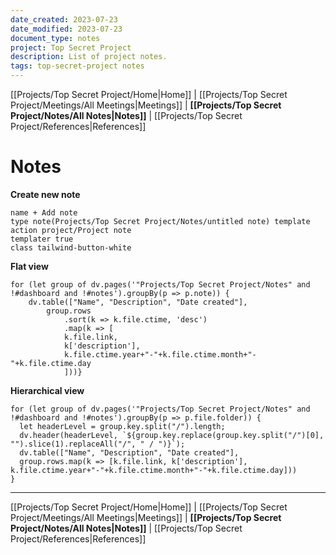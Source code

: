 ```yaml
---
date_created: 2023-07-23
date_modified: 2023-07-23
document_type: notes
project: Top Secret Project
description: List of project notes.
tags: top-secret-project notes
---
```

[[Projects/Top Secret Project/Home|Home]] | [[Projects/Top Secret Project/Meetings/All Meetings|Meetings]] | **[[Projects/Top Secret Project/Notes/All Notes|Notes]]** | [[Projects/Top Secret Project/References|References]]
# Notes
**Create new note**
```button
name + Add note
type note(Projects/Top Secret Project/Notes/untitled note) template
action project/Project note
templater true
class tailwind-button-white
```
**Flat view**
```dataviewjs
for (let group of dv.pages('"Projects/Top Secret Project/Notes" and !#dashboard and !#notes').groupBy(p => p.note)) {
	dv.table(["Name", "Description", "Date created"], 
		group.rows 
			.sort(k => k.file.ctime, 'desc')
			.map(k => [
			k.file.link, 
			k['description'],
			k.file.ctime.year+"-"+k.file.ctime.month+"-"+k.file.ctime.day
			]))}
```


**Hierarchical view**
```dataviewjs
for (let group of dv.pages('"Projects/Top Secret Project/Notes" and !#dashboard and !#notes').groupBy(p => p.file.folder)) {
  let headerLevel = group.key.split("/").length;
  dv.header(headerLevel, `${group.key.replace(group.key.split("/")[0], "").slice(1).replaceAll("/", " / ")}`);  
  dv.table(["Name", "Description", "Date created"],
  group.rows.map(k => [k.file.link, k['description'], k.file.ctime.year+"-"+k.file.ctime.month+"-"+k.file.ctime.day]))
}
```

---
[[Projects/Top Secret Project/Home|Home]] | [[Projects/Top Secret Project/Meetings/All Meetings|Meetings]] | **[[Projects/Top Secret Project/Notes/All Notes|Notes]]** | [[Projects/Top Secret Project/References|References]]